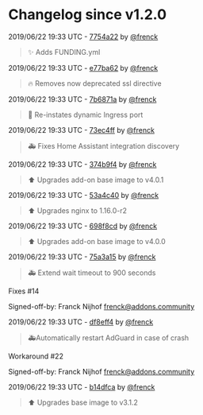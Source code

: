 # Changelog since v1.2.0

2019/06/22 19:33 UTC - [7754a22](https://github.com/hassio-addons/addon-adguard-home/commit/7754a225dba6215ea645460fb21f20d6547a6aaf) by [@frenck](https://github.com/frenck)
> :sparkles: Adds FUNDING.yml 

2019/06/22 19:33 UTC - [e77ba62](https://github.com/hassio-addons/addon-adguard-home/commit/e77ba628d815c9f1be072eb1b6631933284b1d4f) by [@frenck](https://github.com/frenck)
> :fire: Removes now deprecated ssl directive 

2019/06/22 19:33 UTC - [7b6871a](https://github.com/hassio-addons/addon-adguard-home/commit/7b6871ab8be3340f15b4a068fac787ef59769649) by [@frenck](https://github.com/frenck)
> :hammer: Re-instates dynamic Ingress port 

2019/06/22 19:33 UTC - [73ec4ff](https://github.com/hassio-addons/addon-adguard-home/commit/73ec4ff6dc48741844a374ab0ae954efc7f5e6b6) by [@frenck](https://github.com/frenck)
> :ambulance: Fixes Home Assistant integration discovery 

2019/06/22 19:33 UTC - [374b9f4](https://github.com/hassio-addons/addon-adguard-home/commit/374b9f48b513b038a8c05380d567e073359f00de) by [@frenck](https://github.com/frenck)
> :arrow_up: Upgrades add-on base image to v4.0.1 

2019/06/22 19:33 UTC - [53a4c40](https://github.com/hassio-addons/addon-adguard-home/commit/53a4c40fe98b8553e92fdfdab9da92af3508728e) by [@frenck](https://github.com/frenck)
> :arrow_up: Upgrades nginx to 1.16.0-r2 

2019/06/22 19:33 UTC - [698f8cd](https://github.com/hassio-addons/addon-adguard-home/commit/698f8cd28fba9490d2d824ffcdab34ad073ba2b6) by [@frenck](https://github.com/frenck)
> :arrow_up: Upgrades add-on base image to v4.0.0 

2019/06/22 19:33 UTC - [75a3a15](https://github.com/hassio-addons/addon-adguard-home/commit/75a3a15b7185c01192d133b27f519d9f3dd2d0a0) by [@frenck](https://github.com/frenck)
> 🚑 Extend wait timeout to 900 seconds

Fixes #14

Signed-off-by: Franck Nijhof <frenck@addons.community> 

2019/06/22 19:33 UTC - [df8eff4](https://github.com/hassio-addons/addon-adguard-home/commit/df8eff4e7a70d3897bab590781ca628fff29b5da) by [@frenck](https://github.com/frenck)
> 🚑Automatically restart AdGuard in case of crash

Workaround #22

Signed-off-by: Franck Nijhof <frenck@addons.community> 

2019/06/22 19:33 UTC - [b14dfca](https://github.com/hassio-addons/addon-adguard-home/commit/b14dfca8dbc9002561cb0e0c6bf4e0305434fc29) by [@frenck](https://github.com/frenck)
> :arrow_up: Upgrades base image to v3.1.2 

